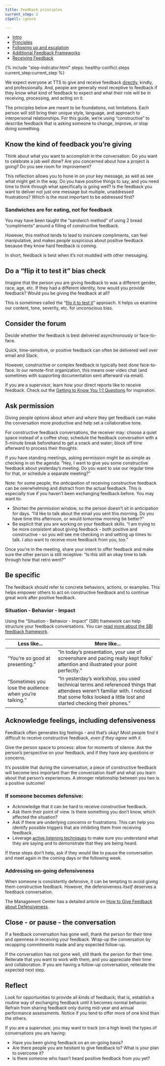 ```yaml
---
title: Feedback principles
current_step: 2
cSpell: ignore 

---
```

<div class="grid-row grid-gap">
  <div class="tablet:grid-col-4 margin-bottom-4 tablet:margin-bottom-0">
    <nav aria-label="Side navigation,">
  <ul class="usa-sidenav">
    <li class="usa-sidenav__item">
      <a href="/general-information-and-resources/conflict-feedback-intro" >Intro</a>
    </li>
    <li class="usa-sidenav__item">
      <a href="'javascript:void(0);'" class="usa-current">Principles</a>
    </li>
    <li class="usa-sidenav__item">
      <a href="{{ '/general-information-and-resources/conflict-feedback-follow-up-escalation' | url }}">Following up and escalation</a>
    </li>
    <li class="usa-sidenav__item">
      <a href="{{ '/general-information-and-resources/conflict-feedback-additional-frameworks' | url }}">Additional Feedback Frameworks</a>
    </li>
    <li class="usa-sidenav__item">
      <a href="{{ '/general-information-and-resources/conflict-feedback-receiving-feedback' | url }}">Receiving Feedback</a>
    </li>
  </ul>
</nav>
</div>
{% include "step-indicator.html" steps: healthy-conflict.steps current_step:current_step  %}

We expect everyone at TTS to give and receive feedback [directly](https://brenebrown.com/articles/2018/10/15/clear-is-kind-unclear-is-unkind/#:~:text=simple%20but%20transformative%3A-,Clear%20is%20kind.%20Unclear%20is%20unkind.,-I%20first%20heard), kindly, and professionally. And, people are generally most receptive to feedback if they know what kind of feedback to expect and what their role will be in receiving, processing, and acting on it.

The principles below are meant to be foundations, not limitations. Each person will still bring their unique style, language, and approach to interpersonal relationships.
For this guide, we’re using “constructive” to describe feedback that is asking someone to change, improve, or stop doing something.

## Know the kind of feedback you’re giving

Think about what you want to accomplish in the conversation. Do you want to celebrate a job well done? Are you concerned about how a project is going? Do you see room for improvement? 

This reflection allows you to hone in on your key message, as well as see what might get in the way. Do you have positive things to say, and you need time to think through what specifically is going well? Is the feedback you want to deliver not just one message but multiple, unaddressed frustrations? Which is the most important to be addressed first?

### Sandwiches are for eating, not for feedback
You may have been taught the “sandwich method” of using 2 bread “compliments” around a filling of constructive feedback. 

However, this method tends to lead to insincere compliments, can feel manipulative, and makes people suspicious about positive feedback because they know hard feedback is coming.

In short, feedback is best when it’s not muddied with other messaging.

## Do a “flip it to test it” bias check
Imagine that the person you are giving feedback to was a different gender, race, age, etc. If they had a different identity, how would you provide feedback? Would you be giving the feedback at all?

This is sometimes called the “[flip it to test it](https://www.youtube.com/watch?v=Bq_xYSOZrgU)” approach. It helps us examine our content, tone, severity, etc. for unconscious bias.

## Consider the forum
Decide whether the feedback is best delivered asynchronously or face-to-face. 

Quick, time-sensitive, or positive feedback can often be delivered well over email and Slack.

However, constructive or complex feedback is typically best done face-to-face. In our remote-first organization, this means over video chat (and sometimes with supporting documentation sent afterward via email). 

If you are a supervisor, learn how your direct reports like to receive feedback. Check out the [Getting to Know You 1:1 Questions](https://docs.google.com/document/d/1WVysnJMkLNkmQakjKIxa_v47Ws1RNDh6-iCMG6CsZ4k/edit#heading=h.fjiwnjdg16vj) for inspiration.  

## Ask permission
Giving people options about _when_ and _where_ they get feedback can make the conversation more productive and help set a collaborative tone. 

For constructive feedback conversations, the receiver may: choose a quiet space instead of a coffee shop; schedule the feedback conversation with a 5-minute break beforehand to get a snack and water; block off time afterward to process their thoughts.

If you have standing meetings, asking permission might be as simple as checking in on the agenda: “Hey, I want to give you some constructive feedback about yesterday’s meeting. Do you want to use our regular time for that, or schedule a separate meeting?” 

Note: for some people, the _anticipation_ of receiving constructive feedback can be overwhelming and distract from the actual feedback. This is especially true if you haven’t been exchanging feedback before. You may want to:

- Shorten the permission window, so the person doesn’t sit in anticipation for days. “I’d like to talk about the email you sent this morning. Do you have time this afternoon, or would tomorrow morning be better?” 
- Be explicit that you are working on your feedback skills. “I am trying to be more consistent about giving feedback - both positive and constructive - so you will see me checking in and setting up times to talk. I also want to receive more feedback from you, too.”

Once you’re in the meeting, share your intent to offer feedback and make sure the other person is still receptive: “Is this still an okay time to talk through how that retro went?” 

## Be specific
The feedback should refer to concrete behaviors, actions, or examples. This helps empower others to act on constructive feedback and to continue great work after positive feedback.

### Situation - Behavior - Impact
Using the “Situation - Behavior - Impact” (SBI) framework can help structure your feedback conversations. You can [read more about the SBI feedback framework](https://www.mindtools.com/pages/article/situation-behavior-impact-feedback.htm).

| Less like...      | More like... |
| ----------- | ----------- |
| “You’re so good at presenting.”      | “In today’s presentation, your use of screenshare and pacing really kept folks’ attention and illustrated your point perfectly.”       |
| “Sometimes you lose the audience when you’re talking.”   | “In yesterday’s workshop, you used technical terms and referenced things that attendees weren’t familiar with. I noticed that some folks looked a little lost and started checking their phones.”        |

## Acknowledge feelings, including defensiveness
Feedback often generates big feelings - and that’s okay! Most people find it difficult to receive constructive feedback, _even if they agree with it_.

Give the person space to process: allow for moments of silence. Ask the person’s perspective on your feedback, and if they have any questions or concerns.

It’s possible that during the conversation, a piece of constructive feedback will become less important than the conversation itself and what you learn about that person’s experiences. A stronger relationship between you two is a positive outcome!  

### If someone becomes defensive: 
- Acknowledge that it can be hard to receive constructive feedback. 
- Ask them their point of view. Is there something you don’t know, which affected the situation?
- Ask if there are underlying concerns or frustrations. This can help you identify possible triggers that are inhibiting them from receiving feedback.
- Leverage [active listening techniques](https://www.ccl.org/articles/leading-effectively-articles/coaching-others-use-active-listening-skills/) to make sure you understand what they are saying and to demonstrate that they are being heard. 

If these steps don’t help, ask if they would like to pause the conversation and meet again in the coming days or the following week.

### Addressing on-going defensiveness
When someone is consistently defensive, it can be tempting to avoid giving them constructive feedback. However, the defensiveness _itself_ deserves a feedback conversation. 

The Management Center has a detailed article on [How to Give Feedback about Defensiveness](https://www.managementcenter.org/resources/give-feedback-defensive-staff-member/).

## Close - or pause - the conversation
If a feedback conversation has gone well, thank the person for their time and openness in receiving your feedback. Wrap-up the conversation by recapping commitments made and any expected follow-up.

If the conversation has not gone well, still thank the person for their time. Reiterate that you want to work with them, and you appreciate their time and collaboration. If you are having a follow-up conversation, reiterate the  expected next step.

## Reflect
Look for opportunities to provide all kinds of feedback; that is, establish a routine way of exchanging feedback until it becomes normal behavior. Refrain from sharing feedback only during mid-year and annual performance assessments.  Notice if you tend to offer more of one kind than the others. 

If you are a supervisor, you may want to track (on a high level) the types of conversations you are having: 
- Have you been giving feedback on an on-going basis? 
- Are there people you are hesitant to give feedback to? What is your plan to overcome it?
- Is there someone who hasn’t heard positive feedback from you yet?
